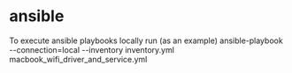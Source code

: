 # ansible
To execute ansible playbooks locally run (as an example)
ansible-playbook --connection=local --inventory inventory.yml macbook_wifi_driver_and_service.yml


